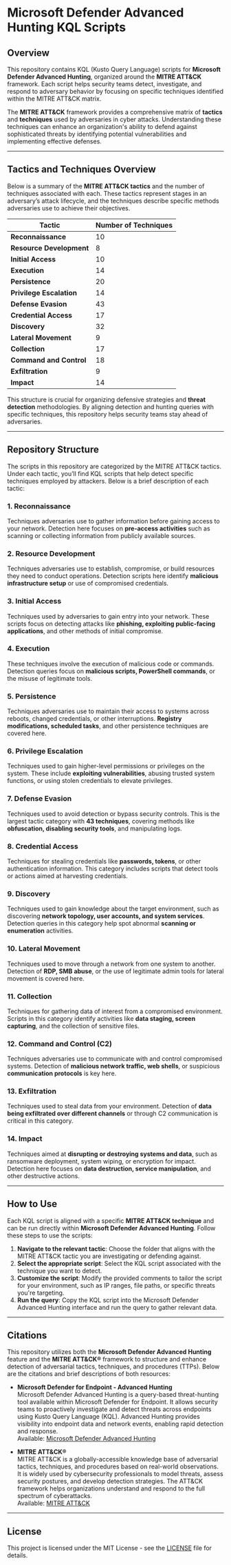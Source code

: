 # Microsoft Defender Advanced Hunting KQL Scripts

## Overview

This repository contains KQL (Kusto Query Language) scripts for **Microsoft Defender Advanced Hunting**, organized around the **MITRE ATT&CK** framework. Each script helps security teams detect, investigate, and respond to adversary behavior by focusing on specific techniques identified within the MITRE ATT&CK matrix.

The **MITRE ATT&CK** framework provides a comprehensive matrix of **tactics** and **techniques** used by adversaries in cyber attacks. Understanding these techniques can enhance an organization's ability to defend against sophisticated threats by identifying potential vulnerabilities and implementing effective defenses.

---

## Tactics and Techniques Overview

Below is a summary of the **MITRE ATT&CK tactics** and the number of techniques associated with each. These tactics represent stages in an adversary’s attack lifecycle, and the techniques describe specific methods adversaries use to achieve their objectives.

| **Tactic**               | **Number of Techniques** |
|--------------------------|--------------------------|
| **Reconnaissance**        | 10                       |
| **Resource Development**  | 8                        |
| **Initial Access**        | 10                       |
| **Execution**             | 14                       |
| **Persistence**           | 20                       |
| **Privilege Escalation**   | 14                       |
| **Defense Evasion**       | 43                       |
| **Credential Access**     | 17                       |
| **Discovery**             | 32                       |
| **Lateral Movement**      | 9                        |
| **Collection**            | 17                       |
| **Command and Control**   | 18                       |
| **Exfiltration**          | 9                        |
| **Impact**                | 14                       |

This structure is crucial for organizing defensive strategies and **threat detection** methodologies. By aligning detection and hunting queries with specific techniques, this repository helps security teams stay ahead of adversaries.

---

## Repository Structure

The scripts in this repository are categorized by the MITRE ATT&CK tactics. Under each tactic, you’ll find KQL scripts that help detect specific techniques employed by attackers. Below is a brief description of each tactic:

### 1. **Reconnaissance**
Techniques adversaries use to gather information before gaining access to your network. Detection here focuses on **pre-access activities** such as scanning or collecting information from publicly available sources.

### 2. **Resource Development**
Techniques adversaries use to establish, compromise, or build resources they need to conduct operations. Detection scripts here identify **malicious infrastructure setup** or use of compromised credentials.

### 3. **Initial Access**
Techniques used by adversaries to gain entry into your network. These scripts focus on detecting attacks like **phishing, exploiting public-facing applications**, and other methods of initial compromise.

### 4. **Execution**
These techniques involve the execution of malicious code or commands. Detection queries focus on **malicious scripts, PowerShell commands**, or the misuse of legitimate tools.

### 5. **Persistence**
Techniques adversaries use to maintain their access to systems across reboots, changed credentials, or other interruptions. **Registry modifications, scheduled tasks**, and other persistence techniques are covered here.

### 6. **Privilege Escalation**
Techniques used to gain higher-level permissions or privileges on the system. These include **exploiting vulnerabilities**, abusing trusted system functions, or using stolen credentials to elevate privileges.

### 7. **Defense Evasion**
Techniques used to avoid detection or bypass security controls. This is the largest tactic category with **43 techniques**, covering methods like **obfuscation, disabling security tools**, and manipulating logs.

### 8. **Credential Access**
Techniques for stealing credentials like **passwords, tokens**, or other authentication information. This category includes scripts that detect tools or actions aimed at harvesting credentials.

### 9. **Discovery**
Techniques used to gain knowledge about the target environment, such as discovering **network topology, user accounts, and system services**. Detection queries in this category help spot abnormal **scanning or enumeration** activities.

### 10. **Lateral Movement**
Techniques used to move through a network from one system to another. Detection of **RDP, SMB abuse**, or the use of legitimate admin tools for lateral movement is covered here.

### 11. **Collection**
Techniques for gathering data of interest from a compromised environment. Scripts in this category identify activities like **data staging, screen capturing**, and the collection of sensitive files.

### 12. **Command and Control (C2)**
Techniques adversaries use to communicate with and control compromised systems. Detection of **malicious network traffic, web shells**, or suspicious **communication protocols** is key here.

### 13. **Exfiltration**
Techniques used to steal data from your environment. Detection of **data being exfiltrated over different channels** or through C2 communication is critical in this category.

### 14. **Impact**
Techniques aimed at **disrupting or destroying systems and data**, such as ransomware deployment, system wiping, or encryption for impact. Detection here focuses on **data destruction, service manipulation**, and other destructive actions.

---

## How to Use

Each KQL script is aligned with a specific **MITRE ATT&CK technique** and can be run directly within **Microsoft Defender Advanced Hunting**. Follow these steps to use the scripts:

1. **Navigate to the relevant tactic**: Choose the folder that aligns with the MITRE ATT&CK tactic you are investigating or defending against.
2. **Select the appropriate script**: Select the KQL script associated with the technique you want to detect.
3. **Customize the script**: Modify the provided comments to tailor the script for your environment, such as IP ranges, file paths, or specific threats you're targeting.
4. **Run the query**: Copy the KQL script into the Microsoft Defender Advanced Hunting interface and run the query to gather relevant data.

---

## Citations

This repository utilizes both the **Microsoft Defender Advanced Hunting** feature and the **MITRE ATT&CK®** framework to structure and enhance detection of adversarial tactics, techniques, and procedures (TTPs). Below are the citations and brief descriptions of both resources:

- **Microsoft Defender for Endpoint - Advanced Hunting**  
  Microsoft Defender Advanced Hunting is a query-based threat-hunting tool available within Microsoft Defender for Endpoint. It allows security teams to proactively investigate and detect threats across endpoints using Kusto Query Language (KQL). Advanced Hunting provides visibility into endpoint data and network events, enabling rapid detection and response.  
  Available: [Microsoft Defender Advanced Hunting](https://learn.microsoft.com/en-us/microsoft-365/security/defender-endpoint/advanced-hunting-overview)

- **MITRE ATT&CK®**  
  MITRE ATT&CK is a globally-accessible knowledge base of adversarial tactics, techniques, and procedures based on real-world observations. It is widely used by cybersecurity professionals to model threats, assess security postures, and develop detection strategies. The ATT&CK framework helps organizations understand and respond to the full spectrum of cyberattacks.  
  Available: [MITRE ATT&CK](https://attack.mitre.org)

---

## License

This project is licensed under the MIT License - see the [LICENSE](./LICENSE) file for details.
